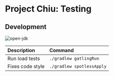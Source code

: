 # Project Chiu: Testing

## Development

![open-jdk]

| Description | Command |
| :--- | :--- |
| Run load tests | `./gradlew gatlingRun` |
| Fixes code style | `./gradlew spotlessApply` |

[open-jdk]: https://img.shields.io/badge/openjdk-11-5382A1.svg?style=for-the-badge "OpenJDK 11"